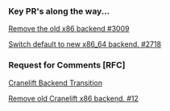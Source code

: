 
### Key PR's along the way...

[Remove the old x86 backend #3009](https://github.com/bytecodealliance/wasmtime/pull/3009)

[Switch default to new x86_64 backend. #2718](https://github.com/bytecodealliance/wasmtime/pull/2718)

### Request for Comments [RFC]

[Cranelift Backend Transition](https://github.com/bytecodealliance/rfcs/blob/main/accepted/cranelift-backend-transition.md)

[Remove old Cranelift x86 backend. #12](https://github.com/bytecodealliance/rfcs/pull/12/files)
